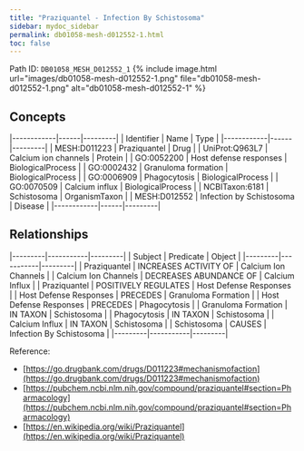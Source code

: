 ```yaml
---
title: "Praziquantel - Infection By Schistosoma"
sidebar: mydoc_sidebar
permalink: db01058-mesh-d012552-1.html
toc: false 
---
```



Path ID: `DB01058_MESH_D012552_1`
{% include image.html url="images/db01058-mesh-d012552-1.png" file="db01058-mesh-d012552-1.png" alt="db01058-mesh-d012552-1" %}

## Concepts

|------------|------|---------|
| Identifier | Name | Type    |
|------------|------|---------|
| MESH:D011223 | Praziquantel | Drug |
| UniProt:Q963L7 | Calcium ion channels | Protein |
| GO:0052200 | Host defense responses | BiologicalProcess |
| GO:0002432 | Granuloma formation | BiologicalProcess |
| GO:0006909 | Phagocytosis | BiologicalProcess |
| GO:0070509 | Calcium influx | BiologicalProcess |
| NCBITaxon:6181 | Schistosoma | OrganismTaxon |
| MESH:D012552 | Infection by Schistosoma | Disease |
|------------|------|---------|

## Relationships

|---------|-----------|---------|
| Subject | Predicate | Object  |
|---------|-----------|---------|
| Praziquantel | INCREASES ACTIVITY OF | Calcium Ion Channels |
| Calcium Ion Channels | DECREASES ABUNDANCE OF | Calcium Influx |
| Praziquantel | POSITIVELY REGULATES | Host Defense Responses |
| Host Defense Responses | PRECEDES | Granuloma Formation |
| Host Defense Responses | PRECEDES | Phagocytosis |
| Granuloma Formation | IN TAXON | Schistosoma |
| Phagocytosis | IN TAXON | Schistosoma |
| Calcium Influx | IN TAXON | Schistosoma |
| Schistosoma | CAUSES | Infection By Schistosoma |
|---------|-----------|---------|

Reference: 
  - [https://go.drugbank.com/drugs/D011223#mechanismofaction](https://go.drugbank.com/drugs/D011223#mechanismofaction)
  - [https://pubchem.ncbi.nlm.nih.gov/compound/praziquantel#section=Pharmacology](https://pubchem.ncbi.nlm.nih.gov/compound/praziquantel#section=Pharmacology)
  - [https://en.wikipedia.org/wiki/Praziquantel](https://en.wikipedia.org/wiki/Praziquantel)
